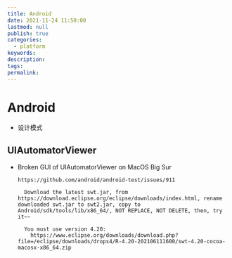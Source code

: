 ```yaml
---
title: Android
date: 2021-11-24 11:50:00
lastmod: null
publish: true
categories: 
  - platform
keywords: 
description:
tags: 
permalink:
---
```

# Android
- 设计模式

## UIAutomatorViewer
- Broken GUI of UIAutomatorViewer on MacOS Big Sur
  ```
  https://github.com/android/android-test/issues/911

    Download the latest swt.jar, from https://download.eclipse.org/eclipse/downloads/index.html, rename downloaded swt.jar to swt2.jar, copy to Android/sdk/tools/lib/x86_64/, NOT REPLACE, NOT DELETE, then, try it~~

    You must use version 4.20:
      https://www.eclipse.org/downloads/download.php?file=/eclipse/downloads/drops4/R-4.20-202106111600/swt-4.20-cocoa-macosx-x86_64.zip
  ```